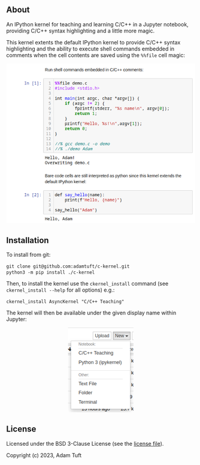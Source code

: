 ## About

An IPython kernel for teaching and learning C/C++ in a Jupyter notebook, providing C/C++ syntax highlighting and a little more magic.

This kernel extents the default IPython kernel to provide C/C++ syntax highlighting and the ability to execute shell commands embedded in comments when the cell contents are saved using the `%%file` cell magic:

<p align="center">
<img src="img/demo-1.png">
</p>

## Installation

To install from git:

```
git clone git@github.com:adamtuft/c-kernel.git
python3 -m pip install ./c-kernel
```

Then, to install the kernel use the `ckernel_install` command (see `ckernel_install --help` for all options) e.g.:

```
ckernel_install AsyncKernel "C/C++ Teaching"
```

The kernel will then be available under the given display name within Jupyter:

<p align="center">
<img src="img/demo-2.png">
</p>


## License

Licensed under the BSD 3-Clause License (see the [license file](LICENSE)).

Copyright (c) 2023, Adam Tuft
